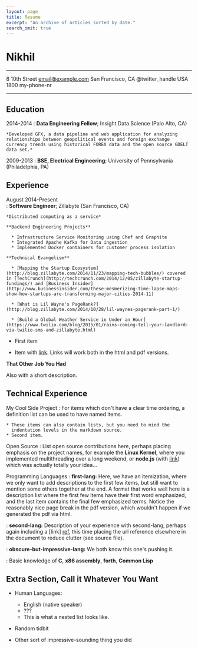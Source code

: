 ```yaml
---
layout: page
title: Resume
excerpt: "An archive of articles sorted by date."
search_omit: true
---
```


Nikhil
============
 
-------------------     ----------------------------
8 10th Street                        email@example.com
San Francisco, CA                          @twitter_handle
USA                           1800 my-phone-nr
-------------------     ----------------------------
 
Education
---------
 
2014-2014
:   **Data Engineering Fellow**; Insight Data Science (Palo Alto, CA)
 
    *Developed GFX, a data pipeline and web application for analyzing relationships between geopolitical events and foreign exchange currency trends using historical FOREX data and the open source GDELT data set.*
 
2009-2013
:   **BSE, Electrical Engineering**; University of
    Pennsylvania (Philadelphia, PA)
 
 
Experience
----------

August 2014-Present  
:   **Software Engineer**; Zillabyte (San Francisco, CA)

    *Distributed computing as a service*

    **Backend Engineering Projects**
  
      * Infrastructure Service Monitoring using Chef and Graphite  
      * Integrated Apache Kafka for Data ingestion  
      * Implemented Docker containers for customer process isolation  
 
    **Technical Evangelism**  

      * [Mapping the Startup Ecosystem](http://blog.zillabyte.com/2014/11/23/mapping-tech-bubbles/) covered in [TechCrunch](http://techcrunch.com/2014/12/05/zillabyte-startup-fundings/) and [Business Insider](http://www.businessinsider.com/these-mesmerizing-time-lapse-maps-show-how-startups-are-transforming-major-cities-2014-11)  

      * [What is Lil Wayne's PageRank?](http://blog.zillabyte.com/2014/10/28/lil-waynes-pagerank-part-1/)  

      * [Build a Global Weather Service in Under an Hour](https://www.twilio.com/blog/2015/01/rains-coming-tell-your-landlord-via-twilio-sms-and-zillabyte.html)  


* First item
 
* Item with [link](http://www.example.com). Links will work both in
  the html and pdf versions.
 
**That Other Job You Had**
 
Also with a short description.
 
Technical Experience
--------------------
 
My Cool Side Project
:   For items which don't have a clear time ordering, a definition
    list can be used to have named items.
 
    * These items can also contain lists, but you need to mind the
      indentation levels in the markdown source.
    * Second item.
 
Open Source
:   List open source contributions here, perhaps placing emphasis on
    the project names, for example the **Linux Kernel**, where you
    implemented multithreading over a long weekend, or **node.js**
    (with [link](http://nodejs.org)) which was actually totally
    your idea...
 
Programming Languages
:   **first-lang:** Here, we have an itemization, where we only want
    to add descriptions to the first few items, but still want to
    mention some others together at the end. A format that works well
    here is a description list where the first few items have their
    first word emphasized, and the last item contains the final few
    emphasized terms. Notice the reasonably nice page break in the pdf
    version, which wouldn't happen if we generated the pdf via html.
 
:   **second-lang:** Description of your experience with second-lang,
    perhaps again including a [link] [ref], this time placing the url
    reference elsewhere in the document to reduce clutter (see source
    file). 
 
:   **obscure-but-impressive-lang:** We both know this one's pushing
    it.
 
:   Basic knowledge of **C**, **x86 assembly**, **forth**, **Common Lisp**
 
[ref]: https://github.com/githubuser/superlongprojectname
 
Extra Section, Call it Whatever You Want
----------------------------------------
 
* Human Languages:
 
     * English (native speaker)
     * ???
     * This is what a nested list looks like.
 
* Random tidbit
 
* Other sort of impressive-sounding thing you did
